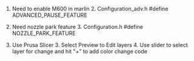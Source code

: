

1. Need to enable M600 in marlin
	2. Configuration_adv.h
	    #define ADVANCED_PAUSE_FEATURE
2. Need nozzle park feature
	3. Configuration.h
	  #define NOZZLE_PARK_FEATURE

3. Use Prusa Slicer
	3. Select Preview to Edit layers
		4. Use slider to select layer for change and hit "+" to add color change code
<!--stackedit_data:
eyJoaXN0b3J5IjpbLTEyNzY2NDc4NTQsLTEwOTkzMzA0MjQsLT
M1OTQ4Nzg5Ml19
-->